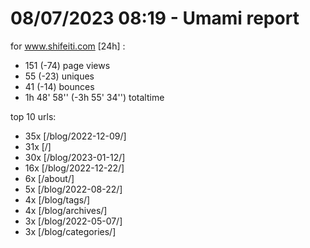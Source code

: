 # 08/07/2023 08:19 - Umami report
for www.shifeiti.com [24h] :

 - 151 (-74) page views
 - 55 (-23) uniques
 - 41 (-14) bounces
 - 1h 48' 58'' (-3h 55' 34'') totaltime


top 10 urls:
 - 35x [/blog/2022-12-09/]
 - 31x [/]
 - 30x [/blog/2023-01-12/]
 - 16x [/blog/2022-12-22/]
 - 6x [/about/]
 - 5x [/blog/2022-08-22/]
 - 4x [/blog/tags/]
 - 4x [/blog/archives/]
 - 3x [/blog/2022-05-07/]
 - 3x [/blog/categories/]


